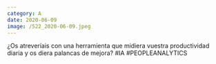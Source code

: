 ```yaml
--- 
category: A 
date: 2020-06-09 
image: /522_2020-06-09.jpeg 
--- 
```


¿Os atreveríais con una herramienta que midiera vuestra productividad diaria y os diera palancas de mejora? #IA #PEOPLEANALYTICS